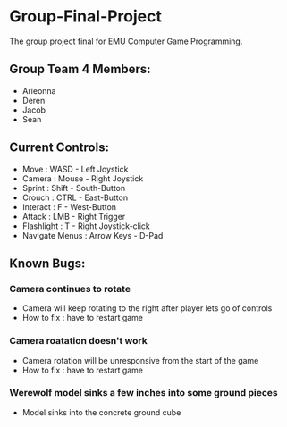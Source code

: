 # Group-Final-Project
The group project final for EMU Computer Game Programming.

## Group Team 4 Members:
- Arieonna
- Deren
- Jacob
- Sean

## Current Controls:
- Move     : WASD   -  Left Joystick
- Camera   : Mouse  -  Right Joystick
- Sprint   : Shift  -  South-Button
- Crouch   : CTRL   -  East-Button
- Interact : F      -  West-Button
- Attack   : LMB    -  Right Trigger
- Flashlight :  T   -  Right Joystick-click
- Navigate Menus :  Arrow Keys  -   D-Pad

## Known Bugs:

### Camera continues to rotate
- Camera will keep rotating to the right after player lets go of controls
- How to fix : have to restart game

### Camera roatation doesn't work
- Camera rotation will be unresponsive from the start of the game
- How to fix : have to restart game

### Werewolf model sinks a few inches into some ground pieces
- Model sinks into the concrete ground cube

